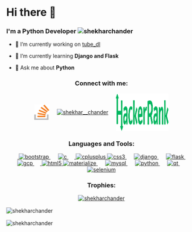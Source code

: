 # Hi there 👋
### I'm a Python Developer <img alignt="right" src="https://komarev.com/ghpvc/?username=shekharchander&label=Profile%20views&color=0e75b6&style=flat"  alt="shekharchander" />


- 🔭 I’m currently working on [tube_dl](https://github.com/shekharchnader/tube_dl)

- 🌱 I’m currently learning **Django and Flask**

- 💬 Ask me about **Python**

<h3 align="center">Connect with me:</h3>
<p align="center">
<a href="https://stackoverflow.com/users/1166380" target="blank"><img align="center" src="https://raw.githubusercontent.com/shekharchander/shekharchander/main/assets/logo-stackoverflow.svg" alt="1166380" height="40" width="40" /></a>&nbsp;&nbsp;&nbsp;&nbsp;
<a href="https://instagram.com/shekhar__chander" target="blank"><img align="center" src="https://cdn.jsdelivr.net/npm/simple-icons@3.0.1/icons/instagram.svg" alt="shekhar__chander" height="30" width="40" /></a>&nbsp;&nbsp;&nbsp;&nbsp;
<a href="https://www.hackerrank.com/shekhar_chander" target="blank"><img align="center" src="https://raw.githubusercontent.com/shekharchander/shekharchander/main/assets/HackerRank_wordmark.svg" alt="shekhar_chander" height="100" width="140" /></a>
</p>

<h3 align="center">Languages and Tools:</h3>
<p align="center"> &nbsp;&nbsp;&nbsp;&nbsp;<a href="https://getbootstrap.com" target="_blank"> <img src="https://devicons.github.io/devicon/devicon.git/icons/bootstrap/bootstrap-plain.svg" alt="bootstrap" width="40" height="40"/> </a>&nbsp;&nbsp;&nbsp;&nbsp; <a href="https://www.cprogramming.com/" target="_blank"> <img src="https://devicons.github.io/devicon/devicon.git/icons/c/c-original.svg" alt="c" width="40" height="40"/> </a> &nbsp;&nbsp;&nbsp;&nbsp;<a href="https://www.w3schools.com/cpp/" target="_blank"> <img src="https://devicons.github.io/devicon/devicon.git/icons/cplusplus/cplusplus-original.svg" alt="cplusplus" width="40" height="40"/> </a> <a href="https://www.w3schools.com/css/" target="_blank"> <img src="https://devicons.github.io/devicon/devicon.git/icons/css3/css3-original-wordmark.svg" alt="css3" width="40" height="40"/> </a> &nbsp;&nbsp;&nbsp;&nbsp; <a href="https://www.djangoproject.com/" target="_blank"> <img src="https://devicons.github.io/devicon/devicon.git/icons/django/django-original.svg" alt="django" width="40" height="40"/> </a> &nbsp;&nbsp;&nbsp;&nbsp; <a href="https://flask.palletsprojects.com/" target="_blank"> <img src="https://www.vectorlogo.zone/logos/pocoo_flask/pocoo_flask-icon.svg" alt="flask" width="40" height="40"/> </a>&nbsp;&nbsp;&nbsp;&nbsp; <a href="https://cloud.google.com" target="_blank"> <img src="https://www.vectorlogo.zone/logos/google_cloud/google_cloud-icon.svg" alt="gcp" width="40" height="40"/> </a> &nbsp;&nbsp;&nbsp;&nbsp;<a href="https://www.w3.org/html/" target="_blank"> <img src="https://devicons.github.io/devicon/devicon.git/icons/html5/html5-original-wordmark.svg" alt="html5" width="40" height="40"/> </a> <a href="https://materializecss.com/" target="_blank"> <img src="https://raw.githubusercontent.com/prplx/svg-logos/5585531d45d294869c4eaab4d7cf2e9c167710a9/svg/materialize.svg" alt="materialize" width="40" height="40"/> </a> &nbsp;&nbsp;&nbsp;&nbsp; <a href="https://www.mysql.com/" target="_blank"> <img src="https://devicons.github.io/devicon/devicon.git/icons/mysql/mysql-original-wordmark.svg" alt="mysql" width="40" height="40"/> </a> &nbsp;&nbsp;&nbsp;&nbsp; <a href="https://www.python.org" target="_blank"> <img src="https://devicons.github.io/devicon/devicon.git/icons/python/python-original.svg" alt="python" width="40" height="40"/> </a> &nbsp;&nbsp;&nbsp;&nbsp; <a href="https://www.qt.io/" target="_blank"> <img src="https://upload.wikimedia.org/wikipedia/commons/0/0b/Qt_logo_2016.svg" alt="qt" width="40" height="40"/> </a> &nbsp;&nbsp;&nbsp;&nbsp; <a href="https://www.selenium.dev" target="_blank"> <img src="https://raw.githubusercontent.com/detain/svg-logos/780f25886640cef088af994181646db2f6b1a3f8/svg/selenium-logo.svg" alt="selenium" width="40" height="40"/> </a> </p>

<h3 align="center">Trophies:</h3>

<p align="center"> <a href="https://github.com/ryo-ma/github-profile-trophy"><img src="https://github-profile-trophy.vercel.app/?username=shekharchander" alt="shekharchander" /></a></p>
<p><img align="center" src="https://github-readme-stats.vercel.app/api?username=shekharchander&show_icons=true&theme=dark" alt="shekharchander" /></p>
<p><img align="center" src="https://github-readme-streak-stats.herokuapp.com/?user=shekharchander&theme=dark" alt="shekharchander" /></p>
